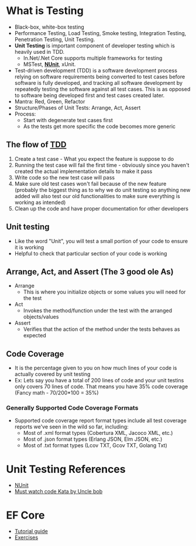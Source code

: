 # What is Testing 
- Black-box, white-box testing
- Performance Testing, Load Testing, Smoke testing, Integration Testing, Penetration Testing, Unit Testing.
- **Unit Testing** is important component of developer testing which is heavily used in TDD.
  - In.Net/.Net Core supports multiple frameworks for testing 
  - MSTest, **[NUnit](https://learn.microsoft.com/en-us/dotnet/core/testing/unit-testing-with-nunit)**, xUnit.
- Test-driven development (TDD) is a software development process relying on software requirements being converted to test cases before software is fully developed, and tracking all software development by repeatedly testing the software against all test cases. This is as opposed to software being developed first and test cases created later.
- Mantra: Red, Green, Refactor
- Structure/Phases of Unit Tests: Arrange, Act, Assert
- Process:
    - Start with degenerate test cases first
    - As the tests get more specific the code becomes more generic

## The flow of [TDD](https://www.guru99.com/test-driven-development.html)
1. Create a test case - What you expect the feature is suppose to do
2. Running the test case will fail the first time - obviously since you haven't created the actual implementation details to make it pass
3. Write code so the new test case will pass
4. Make sure old test cases won't fail because of the new feature (probably the biggest thing as to why we do unit testing so anything new added will also test our old functionalities to make sure everything is working as intended)
5. Clean up the code and have proper documentation for other developers

## Unit testing
* Like the word "Unit", you will test a small portion of your code to ensure it is working
* Helpful to check that particular section of your code is working

## Arrange, Act, and Assert (The 3 good ole As)
* Arrange
    * This is where you initialize objects or some values you will need for the test
* Act
    * Invokes the method/function under the test with the arranged objects/values
* Assert
    * Verifies that the action of the method under the tests behaves as expected

## Code Coverage
* It is the percentage given to you on how much lines of your code is actually covered by unit testing
* Ex: Lets say you have a total of 200 lines of code and your unit testins only covers 70 lines of code. That means you have 35% code coverage (Fancy math - 70/200*100 = 35%)
### Generally Supported Code Coverage Formats
- Supported code coverage report format types include all test coverage reports we've seen in the wild so far, including:
    - Most of .xml format types (Cobertura XML, Jacoco XML, etc.)
    - Most of .json format types (Erlang JSON, Elm JSON, etc.)
    - Most of .txt format types (Lcov TXT, Gcov TXT, Golang Txt)
# Unit Testing References
- [NUnit](https://learn.microsoft.com/en-us/dotnet/core/testing/unit-testing-with-nunit)
- [Must watch code Kata by Uncle bob](https://www.youtube.com/watch?v=kScFczWbwRM)

# EF Core
- [Tutorial guide](https://www.entityframeworktutorial.net/what-is-entityframework.aspx)
- [Exercises](https://learn.microsoft.com/en-us/training/modules/persist-data-ef-core/)